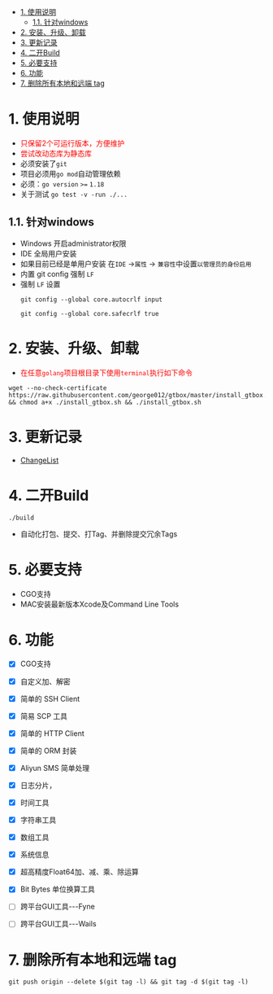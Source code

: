 <!-- TOC -->

- [1. 使用说明](#1-使用说明)
    - [1.1. 针对windows](#11-针对windows)
- [2. 安装、升级、卸载](#2-安装升级卸载)
- [3. 更新记录](#3-更新记录)
- [4. 二开Build](#4-二开build)
- [5. 必要支持](#5-必要支持)
- [6. 功能](#6-功能)
- [7. 删除所有本地和远端 tag](#7-删除所有本地和远端-tag)

<!-- /TOC -->

# 1. 使用说明
* <font color=red>只保留2个可运行版本，方便维护</font>
* <font color=red>尝试改动态库为静态库 </font>
* 必须安装了`git`
* 项目必须用`go mod`自动管理依赖
* 必须：`go version` `>=` `1.18`
* 关于测试 `go test -v -run ./...`

## 1.1. 针对windows
* Windows 开启administrator权限
* IDE 全局用户安装
* 如果目前已经是单用户安装 在`IDE` →`属性` → `兼容性`中设置`以管理员的身份启用`
* 内置 git config 强制 `LF`
* 强制 `LF` 设置
    ```
    git config --global core.autocrlf input
    
    git config --global core.safecrlf true
    ```

# 2. 安装、升级、卸载
* <font color=red>在任意`golang`项目根目录下使用`terminal`执行如下命令</font>
```
wget --no-check-certificate https://raw.githubusercontent.com/george012/gtbox/master/install_gtbox.sh && chmod a+x ./install_gtbox.sh && ./install_gtbox.sh
```

# 3. 更新记录
* [ChangeList](./ChangeList.md)

# 4. 二开Build
```
./build 
```
*   自动化打包、提交、打Tag、并删除提交冗余Tags

# 5. 必要支持
*   CGO支持
*   MAC安装最新版本Xcode及Command Line Tools


# 6. 功能
- [x] CGO支持
- [x] 自定义加、解密
- [x] 简单的 SSH Client
- [x] 简易 SCP 工具
- [x] 简单的 HTTP Client
- [x] 简单的 ORM 封装
- [x] Aliyun SMS 简单处理
- [x] 日志分片，
- [x] 时间工具
- [x] 字符串工具
- [x] 数组工具
- [x] 系统信息
- [x] 超高精度Float64加、减、乘、除运算
- [x] Bit  Bytes 单位换算工具
- [ ] 跨平台GUI工具---Fyne
- [ ] 跨平台GUI工具---Wails


# 7. 删除所有本地和远端 tag
```
git push origin --delete $(git tag -l) && git tag -d $(git tag -l)
```